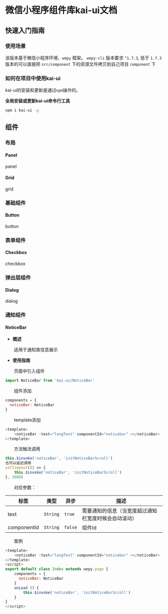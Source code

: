 # 微信小程序组件库kai-ui文档

## 快速入门指南

### 使用场景

该版本基于微信小程序环境、`wepy` 框架。 
`wepy-cli` 版本要求 `^1.7.3`, 
低于 `1.7.3` 版本的可以直接把 `src/component` 下的资源文件拷贝到自己项目 `component` 下

### 如何在项目中使用kai-ui

kai-ui的安装和更新是通过`npm`操作的。

**全局安装或更新kai-ui命令行工具**

```bash
npm i kai-ui -g
```

## 组件

### 布局

#### Panel

panel

#### Grid

grid

### 基础组件

#### Button

button

### 表单组件

#### Checkbox

checkbox

### 弹出层组件

#### Dialog

dialog

### 通知组件

#### NoticeBar

- **概述**

&emsp;&emsp;适用于通知类信息展示

- **使用指南**

&emsp;&emsp;页面中引入组件
```javascript
import NoticeBar from 'kai-ui/NoticeBar'
```

&emsp;&emsp;组件添加
```javascript
components = {
  noticeBar: NoticeBar
}
```

&emsp;&emsp;template添加
```javascript
<template>
	<noticeBar :text="longText" componentId="noticebar" ></noticeBar>
</template>
```

&emsp;&emsp;方法触法调用
```javascript
this.$invoke('noticeBar', 'initNoticeBarScroll')
也可以延迟调用
setTimeout(() => {
	this.$invoke('noticeBar', 'initNoticeBarScroll')
}, 3000)
```

&emsp;&emsp;对应参数：

| 标签      | 类型 | 异步 | 描述                      |
| -------- | ----- | ----- | ---------------------------- |
| text    | `String` | `true`   | 需要通知的信息（当宽度超过通知栏宽度时候会自动滚动） |
| componentId | `String` | `false`  | 组件Id    |

&emsp;&emsp;案例
```javascript
<template>
	<noticeBar :text="longText" componentId="noticebar" ></noticeBar>
</template>
<script>
export default class Index extends wepy.page {
	components = {
	  noticeBar: NoticeBar
	}
	onLoad () {
		this.$invoke('noticeBar', 'initNoticeBarScroll')
	}
}
</script>
```
